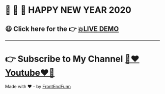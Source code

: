 # 🙈 🙉 🙊 HAPPY NEW YEAR 2020

## 😃 Click here for the 👉 [💥LIVE DEMO](https://frontendfunn.github.io/happy-new-year-2020/)

---

# 👉 Subscribe to My Channel [💙❤️Youtube❤️💙](https://www.youtube.com/channel/UCpOHt5d6GG-mvo-_pU06rhQ?sub_confirmation=1)

Made with ❤️ - by [FrontEndFunn](https://www.youtube.com/channel/UCpOHt5d6GG-mvo-_pU06rhQ?sub_confirmation=1)
